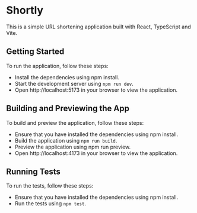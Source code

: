 # Shortly

This is a simple URL shortening application built with React, TypeScript and Vite.

## Getting Started
To run the application, follow these steps:

- Install the dependencies using npm install.
- Start the development server using `npm run dev`.
- Open http://localhost:5173 in your browser to view the application.

## Building and Previewing the App
To build and preview the application, follow these steps:

- Ensure that you have installed the dependencies using npm install.
- Build the application using `npm run build`.
- Preview the application using npm run preview.
- Open http://localhost:4173 in your browser to view the application.

## Running Tests
To run the tests, follow these steps:

- Ensure that you have installed the dependencies using npm install.
- Run the tests using `npm test`.
